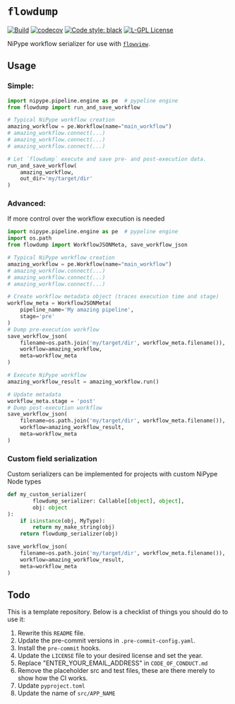 # `flowdump`

[![Build](https://github.com/cmi-dair/flowdump/actions/workflows/test.yaml/badge.svg?branch=main)](https://github.com/cmi-dair/flowdump/actions/workflows/test.yaml?query=branch%3Amain)
[![codecov](https://codecov.io/gh/cmi-dair/flowdump/branch/main/graph/badge.svg?token=22HWWFWPW5)](https://codecov.io/gh/cmi-dair/flowdump)
[![Code style: black](https://img.shields.io/badge/code%20style-black-000000.svg)](https://github.com/psf/black)
[![L-GPL License](https://img.shields.io/badge/license-L--GPL-blue.svg)](LICENSE)

NiPype workflow serializer for use with [`flowview`](https://cmi-dair.github.io/flowview/).

## Usage

### Simple:

```Python
import nipype.pipeline.engine as pe  # pypeline engine
from flowdump import run_and_save_workflow

# Typical NiPype workflow creation
amazing_workflow = pe.Workflow(name="main_workflow")
# amazing_workflow.connect(...)
# amazing_workflow.connect(...)
# amazing_workflow.connect(...)

# Let `flowdump` execute and save pre- and post-execution data.
run_and_save_workflow(
    amazing_workflow,
    out_dir='my/target/dir'
)
```

### Advanced:

If more control over the workflow execution is needed

```Python
import nipype.pipeline.engine as pe  # pypeline engine
import os.path
from flowdump import WorkflowJSONMeta, save_workflow_json

# Typical NiPype workflow creation
amazing_workflow = pe.Workflow(name="main_workflow")
# amazing_workflow.connect(...)
# amazing_workflow.connect(...)
# amazing_workflow.connect(...)

# Create workflow metadata object (traces execution time and stage)
workflow_meta = WorkflowJSONMeta(
    pipeline_name='My amazing pipeline',
    stage='pre'
)
# Dump pre-execution workflow
save_workflow_json(
    filename=os.path.join('my/target/dir', workflow_meta.filename()),
    workflow=amazing_workflow,
    meta=workflow_meta
)

# Execute NiPype workflow
amazing_workflow_result = amazing_workflow.run()

# Update metadata
workflow_meta.stage = 'post'
# Dump post-execution workflow
save_workflow_json(
    filename=os.path.join('my/target/dir', workflow_meta.filename()),
    workflow=amazing_workflow_result,
    meta=workflow_meta
)
```

### Custom field serialization

Custom serializers can be implemented for projects with custom NiPype Node types

```Python
def my_custom_serializer(
        flowdump_serializer: Callable[[object], object],
        obj: object
):
    if isinstance(obj, MyType):
        return my_make_string(obj)
    return flowdump_serializer(obj)

save_workflow_json(
    filename=os.path.join('my/target/dir', workflow_meta.filename()),
    workflow=amazing_workflow_result,
    meta=workflow_meta
)
```

## Todo

This is a template repository. Below is a checklist of things you should do to use it:

1. Rewrite this `README` file.
2. Update the pre-commit versions in `.pre-commit-config.yaml`.
3. Install the `pre-commit` hooks.
4. Update the `LICENSE` file to your desired license and set the year.
5. Replace "ENTER_YOUR_EMAIL_ADDRESS" in `CODE_OF_CONDUCT.md`
6. Remove the placeholder src and test files, these are there merely to show how the CI works.
7. Update `pyproject.toml`
8. Update the name of `src/APP_NAME`
